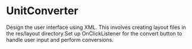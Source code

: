# UnitConverter
Design the user interface using XML. This involves creating layout files in the res/layout directory.Set up OnClickListener for the convert button to handle user input and perform conversions.
